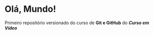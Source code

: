 # Olá, Mundo!
 Primeiro repositório versionado do curso de **Git e GitHub** do _**Curso em Vídeo**_ 
